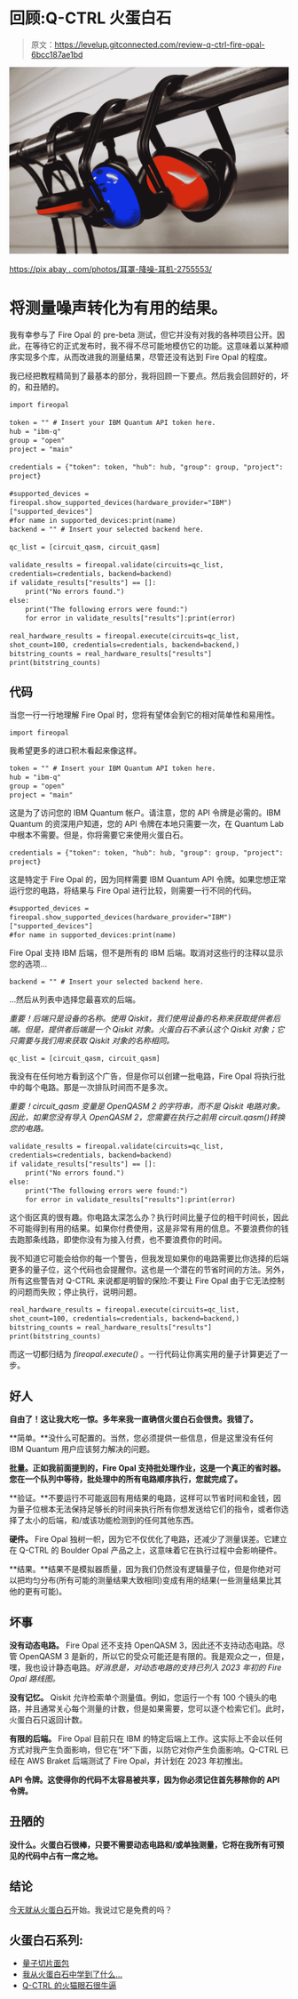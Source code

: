 # 回顾:Q-CTRL 火蛋白石

> 原文：<https://levelup.gitconnected.com/review-q-ctrl-fire-opal-6bcc187ae1bd>

![](img/81a2287eb5a80eeb60ac8a26735a8934.png)

[https://pix abay . com/photos/耳罩-降噪-耳机-2755553/](https://pixabay.com/photos/earmuffs-noise-cancelling-headphones-2755553/)

# 将测量噪声转化为有用的结果。

我有幸参与了 Fire Opal 的 pre-beta 测试，但它并没有对我的各种项目公开。因此，在等待它的正式发布时，我不得不尽可能地模仿它的功能。这意味着以某种顺序实现多个库，从而改进我的测量结果，尽管还没有达到 Fire Opal 的程度。

我已经把教程精简到了最基本的部分，我将回顾一下要点。然后我会回顾好的，坏的，和丑陋的。

```
import fireopal

token = "" # Insert your IBM Quantum API token here.
hub = "ibm-q"
group = "open"
project = "main"

credentials = {"token": token, "hub": hub, "group": group, "project": project}

#supported_devices = fireopal.show_supported_devices(hardware_provider="IBM")["supported_devices"]
#for name in supported_devices:print(name)
backend = "" # Insert your selected backend here.

qc_list = [circuit_qasm, circuit_qasm]

validate_results = fireopal.validate(circuits=qc_list, credentials=credentials, backend=backend)
if validate_results["results"] == []:
    print("No errors found.")
else:
    print("The following errors were found:")
    for error in validate_results["results"]:print(error)

real_hardware_results = fireopal.execute(circuits=qc_list, shot_count=100, credentials=credentials, backend=backend,)
bitstring_counts = real_hardware_results["results"]
print(bitstring_counts)
```

## 代码

当您一行一行地理解 Fire Opal 时，您将有望体会到它的相对简单性和易用性。

```
import fireopal
```

我希望更多的进口积木看起来像这样。

```
token = "" # Insert your IBM Quantum API token here.
hub = "ibm-q"
group = "open"
project = "main"
```

这是为了访问您的 IBM Quantum 帐户。请注意，您的 API 令牌是必需的。IBM Quantum 的资深用户知道，您的 API 令牌在本地只需要一次，在 Quantum Lab 中根本不需要。但是，你将需要它来使用火蛋白石。

```
credentials = {"token": token, "hub": hub, "group": group, "project": project}
```

这是特定于 Fire Opal 的，因为同样需要 IBM Quantum API 令牌。如果您想正常运行您的电路，将结果与 Fire Opal 进行比较，则需要一行不同的代码。

```
#supported_devices = fireopal.show_supported_devices(hardware_provider="IBM")["supported_devices"]
#for name in supported_devices:print(name)
```

Fire Opal 支持 IBM 后端，但不是所有的 IBM 后端。取消对这些行的注释以显示您的选项…

```
backend = "" # Insert your selected backend here.
```

…然后从列表中选择您最喜欢的后端。

*重要！后端只是设备的名称。使用 Qiskit，我们使用设备的名称来获取提供者后端。但是，提供者后端是一个 Qiskit 对象。火蛋白石不承认这个 Qiskit 对象；它只需要与我们用来获取 Qiskit 对象的名称相同。*

```
qc_list = [circuit_qasm, circuit_qasm]
```

我没有在任何地方看到这个广告，但是你可以创建一批电路，Fire Opal 将执行批中的每个电路。那是一次排队时间而不是多次。

*重要！circuit_qasm 变量是 OpenQASM 2 的字符串，而不是 Qiskit 电路对象。因此，如果您没有导入 OpenQASM 2，您需要在执行之前用 circuit.qasm()转换您的电路。*

```
validate_results = fireopal.validate(circuits=qc_list, credentials=credentials, backend=backend)
if validate_results["results"] == []:
    print("No errors found.")
else:
    print("The following errors were found:")
    for error in validate_results["results"]:print(error)
```

这个街区真的很有趣。你电路太深怎么办？执行时间比量子位的相干时间长，因此不可能得到有用的结果。如果你付费使用，这是非常有用的信息。不要浪费你的钱去跑那条线路，即使你没有为接入付费，也不要浪费你的时间。

我不知道它可能会给你的每一个警告，但我发现如果你的电路需要比你选择的后端更多的量子位，这个代码也会提醒你。这也是一个潜在的节省时间的方法。另外，所有这些警告对 Q-CTRL 来说都是明智的保险:不要让 Fire Opal 由于它无法控制的问题而失败；停止执行，说明问题。

```
real_hardware_results = fireopal.execute(circuits=qc_list, shot_count=100, credentials=credentials, backend=backend,)
bitstring_counts = real_hardware_results["results"]
print(bitstring_counts)
```

而这一切都归结为 *fireopal.execute()* 。一行代码让你离实用的量子计算更近了一步。

## 好人

**自由了！这让我大吃一惊。多年来我一直确信火蛋白石会很贵。我错了。**

**简单。**没什么可配置的。当然，您必须提供一些信息，但是这里没有任何 IBM Quantum 用户应该努力解决的问题。

**批量。正如我前面提到的，Fire Opal 支持批处理作业，这是一个真正的省时器。您在一个队列中等待，批处理中的所有电路顺序执行，您就完成了。**

**验证。**不要运行不可能返回有用结果的电路，这样可以节省时间和金钱，因为量子位根本无法保持足够长的时间来执行所有你想发送给它们的指令，或者你选择了太小的后端，和/或该功能检测到的任何其他东西。

**硬件。** Fire Opal 独树一帜，因为它不仅优化了电路，还减少了测量误差。它建立在 Q-CTRL 的 Boulder Opal 产品之上，这意味着它在执行过程中会影响硬件。

**结果。**结果不是模拟器质量，因为我们仍然没有逻辑量子位，但是你绝对可以把均匀分布(所有可能的测量结果大致相同)变成有用的结果(一些测量结果比其他的更有可能)。

## 坏事

**没有动态电路。** Fire Opal 还不支持 OpenQASM 3，因此还不支持动态电路。尽管 OpenQASM 3 是新的，所以它的受众可能还是有限的。我是观众之一，但是，嘿，我也设计静态电路。*好消息是，对动态电路的支持已列入 2023 年初的 Fire Opal 路线图。*

**没有记忆。** Qiskit 允许检索单个测量值。例如，您运行一个有 100 个镜头的电路，并且通常关心每个测量的计数，但是如果需要，您可以逐个检索它们。此时，火蛋白石只返回计数。

**有限的后端。** Fire Opal 目前只在 IBM 的特定后端上工作。这实际上不会以任何方式对我产生负面影响，但它在“坏”下面，以防它对你产生负面影响。Q-CTRL 已经在 AWS Braket 后端测试了 Fire Opal，并计划在 2023 年初推出。

**API 令牌。这使得你的代码不太容易被共享，因为你必须记住首先移除你的 API 令牌。**

## 丑陋的

**没什么。火蛋白石很棒，只要不需要动态电路和/或单独测量，它将在我所有可预见的代码中占有一席之地。**

## 结论

[今天就从](https://docs.q-ctrl.com/fire-opal/get-started)[火蛋白石](https://q-ctrl.com/fire-opal)开始。我说过它是免费的吗？

## 火蛋白石系列:

*   [量子切片面包](https://bsiegelwax.medium.com/quantum-sliced-bread-bd3dd048f)
*   [我从火蛋白石中学到了什么…](https://bsiegelwax.medium.com/what-i-learned-from-fire-opal-50608282972b)
*   [Q-CTRL 的火猫眼石很牛逼](/fire-opal-is-awesome-c642347ec89d)